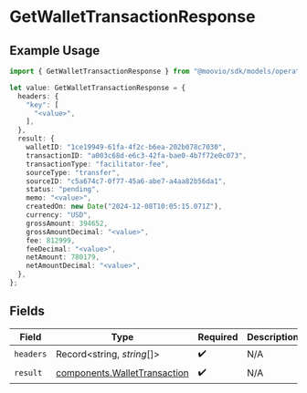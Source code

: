 # GetWalletTransactionResponse

## Example Usage

```typescript
import { GetWalletTransactionResponse } from "@moovio/sdk/models/operations";

let value: GetWalletTransactionResponse = {
  headers: {
    "key": [
      "<value>",
    ],
  },
  result: {
    walletID: "1ce19949-61fa-4f2c-b6ea-202b078c7030",
    transactionID: "a003c68d-e6c3-42fa-bae0-4b7f72e0c073",
    transactionType: "facilitator-fee",
    sourceType: "transfer",
    sourceID: "c5a674c7-0f77-45a6-abe7-a4aa82b56da1",
    status: "pending",
    memo: "<value>",
    createdOn: new Date("2024-12-08T10:05:15.071Z"),
    currency: "USD",
    grossAmount: 394652,
    grossAmountDecimal: "<value>",
    fee: 812999,
    feeDecimal: "<value>",
    netAmount: 780179,
    netAmountDecimal: "<value>",
  },
};
```

## Fields

| Field                                                                        | Type                                                                         | Required                                                                     | Description                                                                  |
| ---------------------------------------------------------------------------- | ---------------------------------------------------------------------------- | ---------------------------------------------------------------------------- | ---------------------------------------------------------------------------- |
| `headers`                                                                    | Record<string, *string*[]>                                                   | :heavy_check_mark:                                                           | N/A                                                                          |
| `result`                                                                     | [components.WalletTransaction](../../models/components/wallettransaction.md) | :heavy_check_mark:                                                           | N/A                                                                          |